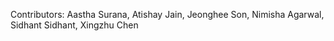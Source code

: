 Contributors:
Aastha Surana, Atishay Jain, Jeonghee Son, Nimisha Agarwal, Sidhant Sidhant, Xingzhu Chen
